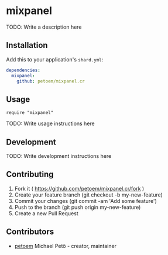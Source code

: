 # mixpanel

TODO: Write a description here

## Installation

Add this to your application's `shard.yml`:

```yaml
dependencies:
  mixpanel:
    github: petoem/mixpanel.cr
```

## Usage

```crystal
require "mixpanel"
```

TODO: Write usage instructions here

## Development

TODO: Write development instructions here

## Contributing

1. Fork it ( https://github.com/petoem/mixpanel.cr/fork )
2. Create your feature branch (git checkout -b my-new-feature)
3. Commit your changes (git commit -am 'Add some feature')
4. Push to the branch (git push origin my-new-feature)
5. Create a new Pull Request

## Contributors

- [petoem](https://github.com/petoem) Michael Petö - creator, maintainer
